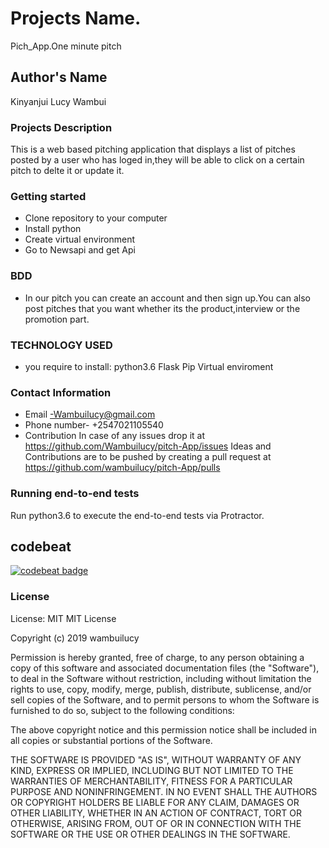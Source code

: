 
# Projects Name.
Pich_App.One minute pitch

 ## Author's Name
 
 Kinyanjui Lucy Wambui

### Projects Description

 This is a web based pitching application that displays a list of pitches posted by a user who has loged in,they will be able to click on a certain pitch to delte it or update it.

### Getting started

* Clone repository to your computer
* Install python
* Create virtual environment
* Go to Newsapi and get Api

### BDD
* In our pitch you can create an account and then sign up.You can also post pitches that you want whether its the product,interview or the promotion part.
### TECHNOLOGY USED 
* you require to install:
python3.6
Flask
Pip
Virtual enviroment

### Contact Information
* Email -Wambuilucy@gmail.com
* Phone number- +2547021105540
* Contribution
In case of any issues drop it at https://github.com/Wambuilucy/pitch-App/issues
Ideas and Contributions are to be pushed by creating a pull request at https://github.com/wambuilucy/pitch-App/pulls

### Running end-to-end tests
Run python3.6 to execute the end-to-end tests via Protractor.

## codebeat
[![codebeat badge](https://codebeat.co/badges/45f0afce-f5a1-4076-82dc-9c47acaa7bb0)](https://codebeat.co/projects/github-com-wambuilucy-pitch-app-master)

### License
License: MIT MIT License

Copyright (c) 2019 wambuilucy

Permission is hereby granted, free of charge, to any person obtaining a copy of this software and associated documentation files (the "Software"), to deal in the Software without restriction, including without limitation the rights to use, copy, modify, merge, publish, distribute, sublicense, and/or sell copies of the Software, and to permit persons to whom the Software is furnished to do so, subject to the following conditions:

The above copyright notice and this permission notice shall be included in all copies or substantial portions of the Software.

THE SOFTWARE IS PROVIDED "AS IS", WITHOUT WARRANTY OF ANY KIND, EXPRESS OR IMPLIED, INCLUDING BUT NOT LIMITED TO THE WARRANTIES OF MERCHANTABILITY, FITNESS FOR A PARTICULAR PURPOSE AND NONINFRINGEMENT. IN NO EVENT SHALL THE AUTHORS OR COPYRIGHT HOLDERS BE LIABLE FOR ANY CLAIM, DAMAGES OR OTHER LIABILITY, WHETHER IN AN ACTION OF CONTRACT, TORT OR OTHERWISE, ARISING FROM, OUT OF OR IN CONNECTION WITH THE SOFTWARE OR THE USE OR OTHER DEALINGS IN THE SOFTWARE.

